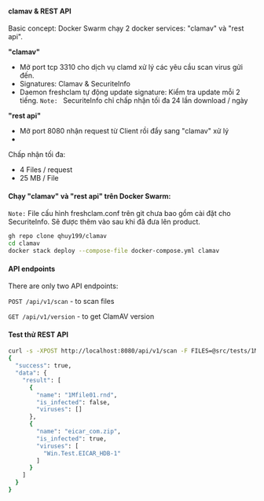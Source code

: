 #### clamav & REST API
Basic concept:
Docker Swarm chạy 2 docker services: "clamav" và "rest api".

**"clamav"**
- Mở port tcp 3310 cho dịch vụ clamd xử lý các yêu cầu scan virus gửi đến.
- Signatures: Clamav & SecuriteInfo
- Daemon freshclam tự động update signature: Kiểm tra update mỗi 2 tiếng. `Note: ` SecuriteInfo chỉ chấp nhận tối đa 24 lần download / ngày

**"rest api"**
- Mở port 8080 nhận request từ Client rồi đẩy sang "clamav" xử lý
- 
Chấp nhận tối đa:
- 4 Files / request
- 25 MB / File

#### Chạy "clamav" và "rest api" trên Docker Swarm:
`Note:` File cấu hình freshclam.conf trên git chưa bao gồm cài đặt cho SecuriteInfo. Sẽ được thêm vào sau khi đã đưa lên product.
```bash
gh repo clone qhuy199/clamav
cd clamav
docker stack deploy --compose-file docker-compose.yml clamav
```
#### API endpoints

There are only two API endpoints:

`POST /api/v1/scan` - to scan files

`GET /api/v1/version` - to get ClamAV version


#### Test thử REST API
```bash
curl -s -XPOST http://localhost:8080/api/v1/scan -F FILES=@src/tests/1Mfile01.rnd -F FILES=@src/tests/eicar_com.zip | jq
{
  "success": true,
  "data": {
    "result": [
      {
        "name": "1Mfile01.rnd",
        "is_infected": false,
        "viruses": []
      },
      {
        "name": "eicar_com.zip",
        "is_infected": true,
        "viruses": [
          "Win.Test.EICAR_HDB-1"
        ]
      }
    ]
  }
}
```
